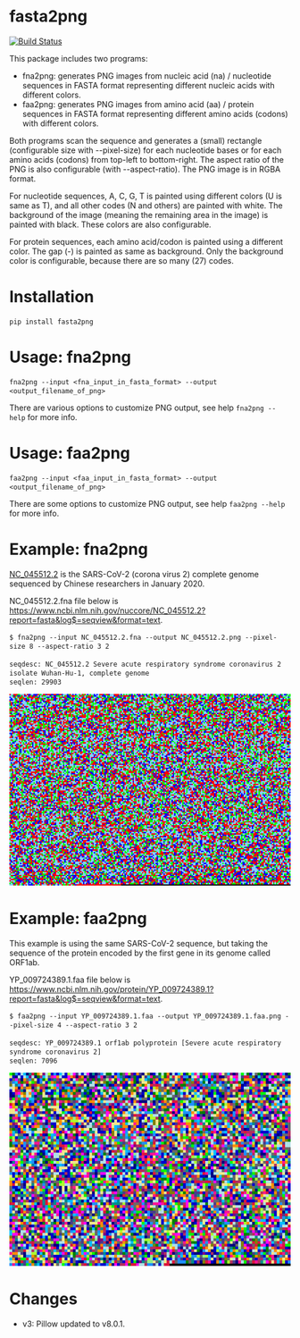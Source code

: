 
# fasta2png

[![Build Status](https://travis-ci.com/metebalci/fasta2png.svg?branch=master)](https://travis-ci.com/metebalci/fasta2png)

This package includes two programs:

- fna2png: generates PNG images from nucleic acid (na) / nucleotide sequences in FASTA format representing different nucleic acids with different colors.
- faa2png: generates PNG images from amino acid (aa) / protein sequences in FASTA format representing different amino acids (codons) with different colors.

Both programs scan the sequence and generates a (small) rectangle (configurable size with --pixel-size) for each nucleotide bases or for each amino acids (codons) from top-left to bottom-right. The aspect ratio of the PNG is also configurable (with --aspect-ratio). The PNG image is in RGBA format.

For nucleotide sequences, A, C, G, T is painted using different colors (U is same as T), and all other codes (N and others) are painted with white. The background of the image (meaning the remaining area in the image) is painted with black. These colors are also configurable.

For protein sequences, each amino acid/codon is painted using a different color. The gap (-) is painted as same as background. Only the background color is configurable, because there are so many (27) codes.

# Installation

```
pip install fasta2png
```

# Usage: fna2png

```
fna2png --input <fna_input_in_fasta_format> --output <output_filename_of_png>
```

There are various options to customize PNG output, see help `fna2png --help` for more info.

# Usage: faa2png

```
faa2png --input <faa_input_in_fasta_format> --output <output_filename_of_png>
```

There are some options to customize PNG output, see help `faa2png --help` for more info.

# Example: fna2png

[NC_045512.2](https://www.ncbi.nlm.nih.gov/nuccore/NC_045512) is the SARS-CoV-2 (corona virus 2) complete genome sequenced by Chinese researchers in January 2020.

NC_045512.2.fna file below is https://www.ncbi.nlm.nih.gov/nuccore/NC_045512.2?report=fasta&log$=seqview&format=text.

```
$ fna2png --input NC_045512.2.fna --output NC_045512.2.png --pixel-size 8 --aspect-ratio 3 2

seqdesc: NC_045512.2 Severe acute respiratory syndrome coronavirus 2 isolate Wuhan-Hu-1, complete genome
seqlen: 29903
```

![NC_045512.2.fna.png](NC_045512.2.fna.png)

# Example: faa2png

This example is using the same SARS-CoV-2 sequence, but taking the sequence of the protein encoded by the first gene in its genome called ORF1ab.

YP_009724389.1.faa file below is https://www.ncbi.nlm.nih.gov/protein/YP_009724389.1?report=fasta&log$=seqview&format=text.

```
$ faa2png --input YP_009724389.1.faa --output YP_009724389.1.faa.png --pixel-size 4 --aspect-ratio 3 2

seqdesc: YP_009724389.1 orf1ab polyprotein [Severe acute respiratory syndrome coronavirus 2]
seqlen: 7096
```

![YP_009724389.1.faa.png](YP_009724389.1.faa.png)

# Changes

- v3: Pillow updated to v8.0.1.
